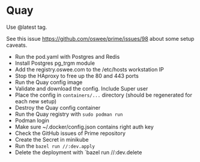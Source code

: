 # Quay

Use @latest tag.

See this issue https://github.com/oswee/prime/issues/98 about some setup caveats.

- Run the pod.yaml with Postgres and Redis
- Install Postgres pg_trgm module
- Add the registry.oswee.com to the /etc/hosts workstation IP
- Stop the HAproxy to free up the 80 and 443 ports
- Run the Quay config image
- Validate and download the config. Include Super user
- Place the config in `containers/...` directory (should be regenerated for each new setup)
- Destroy the Quay config container
- Run the Quay registry with `sudo podman run`
- Podman login
- Make sure ~/.docker/config.json contains right auth key
- Check the GitHub issues of Prime repository
- Create the Secret in minikube
- Run the `bazel run //:dev.apply`
- Delete the deployment with `bazel run //:dev.delete
